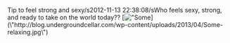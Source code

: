 Tip to feel strong and sexy/s2012-11-13 22:38:08/sWho feels sexy, strong, and ready to take on the world today?? [![\"Some](\"http://blog.undergroundcellar.com/wp-content/uploads/2013/04/Some-relaxing.jpg\")](\"http://blog.undergroundcellar.com/wp-content/uploads/2013/04/Some-relaxing.jpg\")